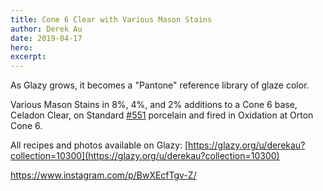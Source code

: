 ```yaml
---
title: Cone 6 Clear with Various Mason Stains
author: Derek Au
date: 2019-04-17
hero: 
excerpt: 
---
```


As Glazy grows, it becomes a "Pantone" reference library of glaze color.

Various Mason Stains in 8%, 4%, and 2% additions to a Cone 6 base, Celadon Clear, on Standard [#551](https://www.instagram.com/explore/tags/551/) porcelain and fired in Oxidation at Orton Cone 6.

All recipes and photos available on Glazy: [https://glazy.org/u/derekau?collection=10300](https://glazy.org/u/derekau?collection=10300)

https://www.instagram.com/p/BwXEcfTgv-Z/
